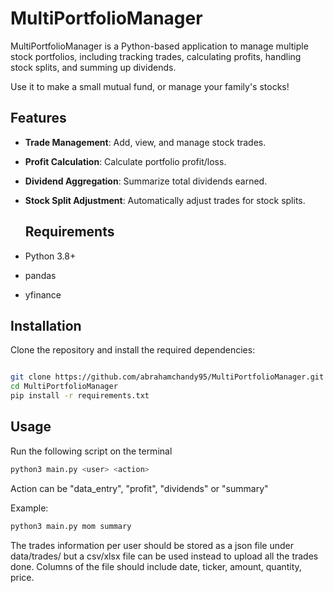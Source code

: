 # MultiPortfolioManager

MultiPortfolioManager is a Python-based application to manage multiple stock portfolios, 
including tracking trades, calculating profits, handling stock splits, and summing up dividends.

Use it to make a small mutual fund, or manage your family's stocks!

## Features
- **Trade Management**: Add, view, and manage stock trades.
- **Profit Calculation**: Calculate portfolio profit/loss.
- **Dividend Aggregation**: Summarize total dividends earned.
- **Stock Split Adjustment**: Automatically adjust trades for stock splits.

  ## Requirements
- Python 3.8+
- pandas
- yfinance

## Installation
Clone the repository and install the required dependencies:

```bash

git clone https://github.com/abrahamchandy95/MultiPortfolioManager.git
cd MultiPortfolioManager
pip install -r requirements.txt
```

## Usage
Run the following script on the terminal
```bash
python3 main.py <user> <action>
```
Action can be "data_entry", "profit", "dividends" or "summary"

Example:
```bash
python3 main.py mom summary
```
The trades information per user should be stored as a json file under data/trades/
but a csv/xlsx file can be used instead to upload all the trades done.
Columns of the file should include date, ticker, amount, quantity, price.

